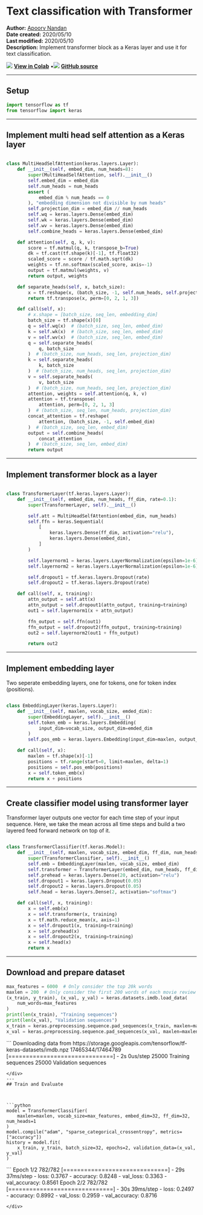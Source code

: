 # Text classification with Transformer

**Author:** [Apoorv Nandan](https://twitter.com/NandanApoorv)<br>
**Date created:** 2020/05/10<br>
**Last modified:** 2020/05/10<br>
**Description:** Implement transformer block as a Keras layer and use it for text classification.


<img class="k-inline-icon" src="https://colab.research.google.com/img/colab_favicon.ico"/> [**View in Colab**](https://colab.research.google.com/github/keras-team/keras-io/blob/master/examples/nlp/ipynb/text_classification_with_transformer.ipynb)  <span class="k-dot">•</span><img class="k-inline-icon" src="https://github.com/favicon.ico"/> [**GitHub source**](https://github.com/keras-team/keras-io/blob/master/examples/nlp/text_classification_with_transformer.py)



---
## Setup



```python
import tensorflow as tf
from tensorflow import keras

```

---
## Implement multi head self attention as a Keras layer



```python

class MultiHeadSelfAttention(keras.layers.Layer):
    def __init__(self, embed_dim, num_heads=8):
        super(MultiHeadSelfAttention, self).__init__()
        self.embed_dim = embed_dim
        self.num_heads = num_heads
        assert (
            embed_dim % num_heads == 0
        ), "embedding dimension not divisible by num heads"
        self.projection_dim = embed_dim // num_heads
        self.wq = keras.layers.Dense(embed_dim)
        self.wk = keras.layers.Dense(embed_dim)
        self.wv = keras.layers.Dense(embed_dim)
        self.combine_heads = keras.layers.Dense(embed_dim)

    def attention(self, q, k, v):
        score = tf.matmul(q, k, transpose_b=True)
        dk = tf.cast(tf.shape(k)[-1], tf.float32)
        scaled_score = score / tf.math.sqrt(dk)
        weights = tf.nn.softmax(scaled_score, axis=-1)
        output = tf.matmul(weights, v)
        return output, weights

    def separate_heads(self, x, batch_size):
        x = tf.reshape(x, (batch_size, -1, self.num_heads, self.projection_dim))
        return tf.transpose(x, perm=[0, 2, 1, 3])

    def call(self, x):
        # x.shape = [batch_size, seq_len, embedding_dim]
        batch_size = tf.shape(x)[0]
        q = self.wq(x)  # (batch_size, seq_len, embed_dim)
        k = self.wk(x)  # (batch_size, seq_len, embed_dim)
        v = self.wv(x)  # (batch_size, seq_len, embed_dim)
        q = self.separate_heads(
            q, batch_size
        )  # (batch_size, num_heads, seq_len, projection_dim)
        k = self.separate_heads(
            k, batch_size
        )  # (batch_size, num_heads, seq_len, projection_dim)
        v = self.separate_heads(
            v, batch_size
        )  # (batch_size, num_heads, seq_len, projection_dim)
        attention, weights = self.attention(q, k, v)
        attention = tf.transpose(
            attention, perm=[0, 2, 1, 3]
        )  # (batch_size, seq_len, num_heads, projection_dim)
        concat_attention = tf.reshape(
            attention, (batch_size, -1, self.embed_dim)
        )  # (batch_size, seq_len, embed_dim)
        output = self.combine_heads(
            concat_attention
        )  # (batch_size, seq_len, embed_dim)
        return output


```

---
## Implement transformer block as a layer



```python

class TransformerLayer(tf.keras.layers.Layer):
    def __init__(self, embed_dim, num_heads, ff_dim, rate=0.1):
        super(TransformerLayer, self).__init__()

        self.att = MultiHeadSelfAttention(embed_dim, num_heads)
        self.ffn = keras.Sequential(
            [
                keras.layers.Dense(ff_dim, activation="relu"),
                keras.layers.Dense(embed_dim),
            ]
        )

        self.layernorm1 = keras.layers.LayerNormalization(epsilon=1e-6)
        self.layernorm2 = keras.layers.LayerNormalization(epsilon=1e-6)

        self.dropout1 = tf.keras.layers.Dropout(rate)
        self.dropout2 = tf.keras.layers.Dropout(rate)

    def call(self, x, training):
        attn_output = self.att(x)
        attn_output = self.dropout1(attn_output, training=training)
        out1 = self.layernorm1(x + attn_output)

        ffn_output = self.ffn(out1)
        ffn_output = self.dropout2(ffn_output, training=training)
        out2 = self.layernorm2(out1 + ffn_output)

        return out2


```

---
## Implement embedding layer

Two seperate embedding layers, one for tokens, one for token index (positions).



```python

class EmbeddingLayer(keras.layers.Layer):
    def __init__(self, maxlen, vocab_size, emded_dim):
        super(EmbeddingLayer, self).__init__()
        self.token_emb = keras.layers.Embedding(
            input_dim=vocab_size, output_dim=emded_dim
        )
        self.pos_emb = keras.layers.Embedding(input_dim=maxlen, output_dim=emded_dim)

    def call(self, x):
        maxlen = tf.shape(x)[-1]
        positions = tf.range(start=0, limit=maxlen, delta=1)
        positions = self.pos_emb(positions)
        x = self.token_emb(x)
        return x + positions


```

---
## Create classifier model using transformer layer

Transformer layer outputs one vector for each time step of your input sequence. Here, we take the mean across all time steps and build a two layered feed forward network on top of it.



```python

class TransformerClassifier(tf.keras.Model):
    def __init__(self, maxlen, vocab_size, embed_dim, ff_dim, num_heads):
        super(TransformerClassifier, self).__init__()
        self.emb = EmbeddingLayer(maxlen, vocab_size, embed_dim)
        self.transformer = TransformerLayer(embed_dim, num_heads, ff_dim)
        self.prehead = keras.layers.Dense(20, activation="relu")
        self.dropout1 = keras.layers.Dropout(0.05)
        self.dropout2 = keras.layers.Dropout(0.05)
        self.head = keras.layers.Dense(2, activation="softmax")

    def call(self, x, training):
        x = self.emb(x)
        x = self.transformer(x, training)
        x = tf.math.reduce_mean(x, axis=1)
        x = self.dropout1(x, training=training)
        x = self.prehead(x)
        x = self.dropout2(x, training=training)
        x = self.head(x)
        return x


```

---
## Download and prepare dataset



```python
max_features = 6000  # Only consider the top 20k words
maxlen = 200  # Only consider the first 200 words of each movie review
(x_train, y_train), (x_val, y_val) = keras.datasets.imdb.load_data(
    num_words=max_features
)
print(len(x_train), "Training sequences")
print(len(x_val), "Validation sequences")
x_train = keras.preprocessing.sequence.pad_sequences(x_train, maxlen=maxlen)
x_val = keras.preprocessing.sequence.pad_sequences(x_val, maxlen=maxlen)

```

<div class="k-default-codeblock">
```
Downloading data from https://storage.googleapis.com/tensorflow/tf-keras-datasets/imdb.npz
17465344/17464789 [==============================] - 2s 0us/step
25000 Training sequences
25000 Validation sequences

```
</div>
---
## Train and Evaluate



```python
model = TransformerClassifier(
    maxlen=maxlen, vocab_size=max_features, embed_dim=32, ff_dim=32, num_heads=1
)
model.compile("adam", "sparse_categorical_crossentropy", metrics=["accuracy"])
history = model.fit(
    x_train, y_train, batch_size=32, epochs=2, validation_data=(x_val, y_val)
)

```

<div class="k-default-codeblock">
```
Epoch 1/2
782/782 [==============================] - 29s 37ms/step - loss: 0.3767 - accuracy: 0.8248 - val_loss: 0.3363 - val_accuracy: 0.8561
Epoch 2/2
782/782 [==============================] - 30s 39ms/step - loss: 0.2497 - accuracy: 0.8992 - val_loss: 0.2959 - val_accuracy: 0.8716

```
</div>